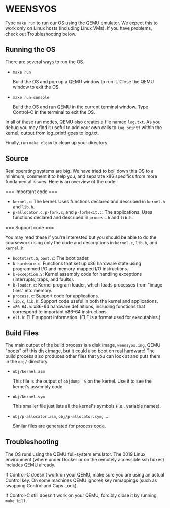 WEENSYOS
========

Type `make run` to run our OS using the QEMU emulator. We expect this
to work only on Linux hosts (including Linux VMs). If you have problems, check
out Troubleshooting below.

Running the OS
--------------

There are several ways to run the OS.

*   `make run`

    Build the OS and pop up a QEMU window to run it. Close the QEMU
    window to exit the OS.

*   `make run-console`

    Build the OS and run QEMU in the current terminal window. Type
    Control-C in the terminal to exit the OS.

In all of these run modes, QEMU also creates a file named `log.txt`.
As you debug you may find it useful to add your own calls to `log_printf`
within the kernel; output from log_printf goes to log.txt.

Finally, run `make clean` to clean up your directory.

Source
------

Real operating systems are big. We have tried to boil down this OS to
a minimum, comment it to help you, and separate x86 specifics from
more fundamental issues. Here is an overview of the code.

=== Important code ===

*   `kernel.c`: The kernel. Uses functions declared and described in
    `kernel.h` and `lib.h`.
*   `p-allocator.c`, `p-fork.c`, and `p-forkexit.c`: The applications.
    Uses functions declared and described in `process.h` and `lib.h`.

=== Support code ===

You may read these if you're interested but you should be able to do
the coursework using only the code and descriptions in `kernel.c`, `lib.h`,
and `kernel.h`.

*   `bootstart.S`, `boot.c`: The bootloader.
*   `k-hardware.c`: Functions that set up x86 hardware state using
    programmed I/O and memory-mapped I/O instructions.
*   `k-exception.S`: Kernel assembly code for handling exceptions
    (interrupts, traps, and faults).
*   `k-loader.c`: Kernel program loader, which loads processes from
    "image files" into memory.
*   `process.c`: Support code for applications.
*   `lib.c`, `lib.h`: Support code useful in both the kernel and
    applications.
*   `x86-64.h`: x86-64 hardware definitions, including functions that
    correspond to important x86-64 instructions.
*   `elf.h`: ELF support information. (ELF is a format used for
    executables.)

Build Files
-----------

The main output of the build process is a disk image, `weensyos.img`.
QEMU "boots" off this disk image, but it could also boot on real
hardware! The build process also produces other files that you can
look at and puts them in the `obj/` directory.

*   `obj/kernel.asm`

    This file is the output of `objdump -S` on the kernel. Use it to see
    the kernel's assembly code.

*   `obj/kernel.sym`

    This smaller file just lists all the kernel's symbols (i.e.,
    variable names).

*   `obj/p-allocator.asm`, `obj/p-allocator.sym`, ...

    Similar files are generated for process code.

Troubleshooting
---------------

The OS runs using the QEMU full-system emulator. The 0019 Linux environment
(where under Docker or on the remotely accessible ssh boxes) includes
QEMU already.

If Control-C doesn't work on your QEMU, make sure you are using an
actual Control key. On some machines QEMU ignores key remappings (such
as swapping Control and Caps Lock).

If Control-C still doesn't work on your QEMU, forcibly close it by
running `make kill`.

